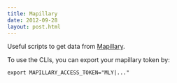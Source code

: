 ```yaml
---
title: Mapillary
date: 2012-09-28
layout: post.html
---
```


Useful scripts to get data from [Mapillary](https://www.mapillary.com/app/).

To use the CLIs, you can export your mapillary token by:

```
export MAPILLARY_ACCESS_TOKEN="MLY|..."
```